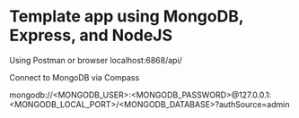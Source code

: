 # Template app using MongoDB, Express, and NodeJS

Using Postman or browser
localhost:6868/api/<endpoint>

Connect to MongoDB via Compass

mongodb://<MONGODB_USER>:<MONGODB_PASSWORD>@127.0.0.1:<MONGODB_LOCAL_PORT>/<MONGODB_DATABASE>?authSource=admin
